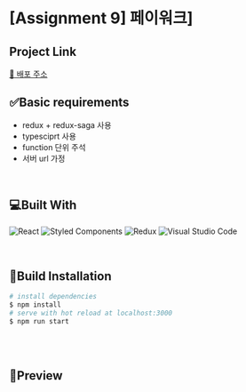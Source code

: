 # [Assignment 9] 페이워크]

## Project Link

[🔗 배포 주소](https://solarconnect-re4ct.netlify.app/)

## ✅Basic requirements

- redux + redux-saga 사용
- typesciprt 사용
- function 단위 주석
- 서버 url 가정

<br>

## 💻Built With

![React](https://img.shields.io/badge/react-%2320232a.svg?style=for-the-badge&logo=react&logoColor=%2361DAFB) ![Styled Components](https://img.shields.io/badge/styled--components-DB7093?style=for-the-badge&logo=styled-components&logoColor=white) ![Redux](https://img.shields.io/badge/redux-%23593d88.svg?style=for-the-badge&logo=redux&logoColor=white)
![Visual Studio Code](https://img.shields.io/badge/VisualStudioCode-0078d7.svg?style=for-the-badge&logo=visual-studio-code&logoColor=white)

<br>

## 🔧Build Installation

```bash
# install dependencies
$ npm install
# serve with hot reload at localhost:3000
$ npm run start
```

<br>

<br>

## 🎨Preview
